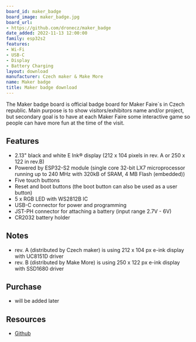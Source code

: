 ```yaml
---
board_id: maker_badge
board_image: maker_badge.jpg
board_url:
- https://github.com/dronecz/maker_badge
date_added: 2022-11-13 12:00:00
family: esp32s2
features:
- Wi-Fi
- USB-C
- Display
- Battery Charging
layout: download
manufacturer: Czech maker & Make More
name: Maker badge
title: Maker badge download
---
```


The Maker badge board is official badge board for Maker Faire´s in Czech republic. Main purpose is to show visitors/exhibitors name and/or project, but secondary goal is to have at each Maker Faire some interactive game so people can have more fun at the time of the visit.

## Features

* 2.13" black and white E Ink® display (212 x 104 pixels in rev. A or 250 x 122 in rev.B)
* Powered by ESP32-S2 module (single core 32-bit LX7 microprocessor running up to 240 MHz with 320kB of SRAM, 4 MB Flash (embedded))
* Five touch buttons
* Reset and boot buttons (the boot button can also be used as a user button)
* 5 x RGB LED with WS2812B IC
* USB-C connector for power and programming
* JST-PH connector for attaching a battery (input range 2.7V - 6V)
* CR2032 battery holder

## Notes

* rev. A (distributed by Czech maker) is using 212 x 104 px e-ink display with UC8151D driver
* rev. B (distributed by Make More) is using 250 x 122 px e-ink display with SSD1680 driver

## Purchase

* will be added later

## Resources

* [Github](https://github.com/dronecz/maker_badge)
